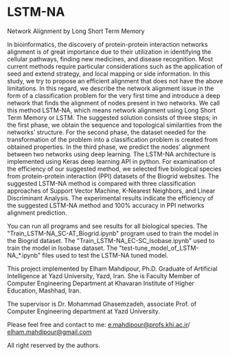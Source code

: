 # LSTM-NA
Network Alignment by Long Short Term Memory

In bioinformatics, the discovery of protein-protein interaction networks alignment is of great importance due to their utilization in identifying the cellular pathways, finding new medicines, and disease recognition. Most current methods require particular considerations such as the application of seed and extend strategy, and local mapping or side information. In this study, we try to propose an efficient alignment that does not have the above limitations. In this regard, we describe the network alignment issue in the form of a classification problem for the very first time and introduce a deep network that finds the alignment of nodes present in two networks. We call this method LSTM-NA, which means network alignment using Long Short Term Memory or LSTM. The suggested solution consists of three steps; in the first phase, we obtain the sequence and topological similarities from the networks’ structure. For the second phase, the dataset needed for the transformation of the problem into a classification problem is created from obtained properties. In the third phase, we predict the nodes’ alignment between two networks using deep learning. The LSTM-NA architecture is implemented using Keras deep learning API in python. For examination of the efficiency of our suggested method, we selected five biological species from protein-protein interaction (PPI) datasets of the Biogrid websites. The suggested LSTM-NA method is compared with three classification approaches of Support Vector Machine, K-Nearest Neighbors, and Linear Discriminant Analysis. The experimental results indicate the efficiency of the suggested LSTM-NA method and 100% accuracy in PPI networks alignment prediction. 

You can run all programs and see results for all biological species. The "Train_LSTM-NA_SC-AT_Biogrid.ipynb" program used to train the model in the Biogrid dataset. The "Train_LSTM-NA_EC-SC_Isobase.ipynb" used to train the model in Isobase dataset. The "test-tune_model_of_LSTM-NA_*.ipynb" files used to test the LSTM-NA tuned model.  


This project implemented by Elham Mahdipour, Ph.D. Graduate of Artificial Intelligence at Yazd University, Yazd, Iran. She is Faculty Member of Computer Engineering Department at Khavaran Institute of Higher Education, Mashhad, Iran.

The supervisor is Dr. Mohammad Ghasemzadeh, associate Prof. of Computer Engineering department at Yazd University. 

Please feel free and contact to me: e.mahdipour@profs.khi.ac.ir/ elham.mahdipour@gmail.com

All right reserved by the authors.
